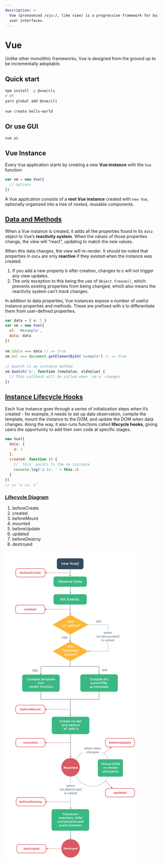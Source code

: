 ```yaml
---
description: >-
  Vue (pronounced /vjuː/, like view) is a progressive framework for building
  user interfaces.
---
```


# Vue

&#x20;Unlike other monolithic frameworks, Vue is designed from the ground up to be incrementally adoptable.

## Quick start

```bash
npm install -g @vue/cli
# OR
yarn global add @vue/cli

vue create hello-world
```

## &#x20;Or use GUI

```
vue ui
```

## Vue Instance

&#x20;Every Vue application starts by creating a new **Vue instance** with the `Vue` function:

```javascript
var vm = new Vue({
  // options
})
```

&#x20;A Vue application consists of a **root Vue instance** created with `new Vue`, optionally organized into a tree of nested, reusable components.

## [Data and Methods](https://vuejs.org/v2/guide/instance.html#Data-and-Methods)

&#x20;When a Vue instance is created, it adds all the properties found in its `data` object to Vue’s **reactivity system**. When the values of those properties change, the view will “react”, updating to match the new values.

&#x20;When this data changes, the view will re-render. It should be noted that properties in `data` are only **reactive** if they existed when the instance was created.&#x20;

1. If you add a new property b after creation,   changes to `b` will not trigger any view updates.
2. &#x20;The only exception to this being the use of `Object.freeze()`, which prevents existing properties from being changed, which also means the reactivity system can’t _track_ changes.

&#x20;In addition to data properties, Vue instances expose a number of useful instance properties and methods. These are prefixed with `$` to differentiate them from user-defined properties.

```javascript
var data = { a: 1 }
var vm = new Vue({
  el: '#example',
  data: data
})

vm.$data === data // => true
vm.$el === document.getElementById('example') // => true

// $watch is an instance method
vm.$watch('a', function (newValue, oldValue) {
  // This callback will be called when `vm.a` changes
})
```

## [Instance Lifecycle Hooks](https://vuejs.org/v2/guide/instance.html#Instance-Lifecycle-Hooks)

Each Vue instance goes through a series of initialization steps when it’s created - for example, it needs to set up data observation, compile the template, mount the instance to the DOM, and update the DOM when data changes.  Along the way, it also runs functions called **lifecycle hooks**, giving users the opportunity to add their own code at specific stages.

```javascript
new Vue({
  data: {
    a: 1
  },
  created: function () {
    // `this` points to the vm instance
    console.log('a is: ' + this.a)
  }
})
// => "a is: 1"
```

### [Lifecycle Diagram](https://vuejs.org/v2/guide/instance.html#Lifecycle-Diagram) <a href="#lifecycle-diagram" id="lifecycle-diagram"></a>

1. beforeCreate
2. created
3. beforeMount
4. mounted
5. beforeUpdate
6. updated
7. beforeDestroy
8. destroyed

![](<../.gitbook/assets/image (2).png>)
